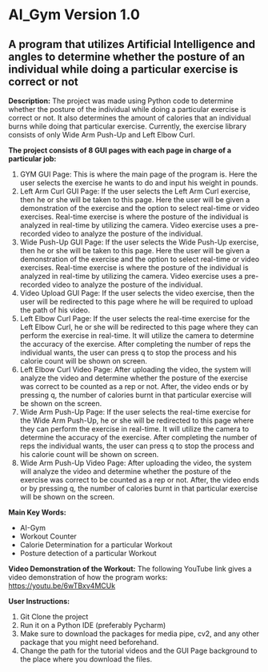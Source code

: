 # AI_Gym Version 1.0

## A program that utilizes Artificial Intelligence and angles to determine whether the posture of an individual while doing a particular exercise is correct or not

**Description:**
The project was made using Python code to determine whether the posture of the individual while doing a particular exercise is correct or not. It also determines the amount of calories that an individual burns 
while doing that particular exercise. Currently, the exercise library consists of only Wide Arm Push-Up and Left Elbow Curl.

**The project consists of 8 GUI pages with each page in charge of a particular job:**

1) GYM GUI Page: This is where the main page of the program is. Here the user selects the exercise he wants to do and input his weight in pounds.
2) Left Arm Curl GUI Page: If the user selects the Left Arm Curl exercise, then he or she will be taken to this page. Here the user will be given a demonstration of the exercise and the option to select real-time
   or video exercises. Real-time exercise is where the posture of the individual is analyzed in real-time by utilizing the camera. Video exercise uses a pre-recorded video to analyze the posture of the individual.
3) Wide Push-Up GUI Page: If the user selects the Wide Push-Up exercise, then he or she will be taken to this page. Here the user will be given a demonstration of the exercise and the option to select real-time
   or video exercises. Real-time exercise is where the posture of the individual is analyzed in real-time by utilizing the camera. Video exercise uses a pre-recorded video to analyze the posture of the individual.
4) Video Upload GUI Page: If the user selects the video exercise, then the user will be redirected to this page where he will be required to upload the path of his video.
5) Left Elbow Curl Page: If the user selects the real-time exercise for the Left Elbow Curl, he or she will be redirected to this page where they can perform the exercise in real-time. It will utilize the camera
   to determine the accuracy of the exercise. After completing the number of reps the individual wants, the user can press q to stop the process and his calorie count will be shown on screen.
6) Left Elbow Curl Video Page: After uploading the video, the system will analyze the video and determine whether the posture of the exercise was correct to be counted as a rep or not. After, the video ends or by
   pressing q, the number of calories burnt in that particular exercise will be shown on the screen.
7) Wide Arm Push-Up Page: If the user selects the real-time exercise for the Wide Arm Push-Up, he or she will be redirected to this page where they can perform the exercise in real-time. It will utilize the camera
   to determine the accuracy of the exercise. After completing the number of reps the individual wants, the user can press q to stop the process and his calorie count will be shown on screen.
8) Wide Arm Push-Up Video Page: After uploading the video, the system will analyze the video and determine whether the posture of the exercise was correct to be counted as a rep or not. After, the video ends or by
   pressing q, the number of calories burnt in that particular exercise will be shown on the screen.

**Main Key Words:**
* AI-Gym
* Workout Counter
* Calorie Determination for a particular Workout
* Posture detection of a particular Workout

**Video Demonstration of the Workout:**
The following YouTube link gives a video demonstration of how the program works:
https://youtu.be/6wTBxv4MCUk

**User Instructions:**
1) Git Clone the project
2) Run it on a Python IDE (preferably Pycharm)
3) Make sure to download the packages for media pipe, cv2, and any other package that you might need beforehand.
4) Change the path for the tutorial videos and the GUI Page background to the place where you download the files.


   
